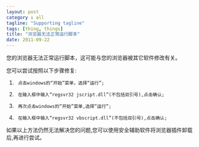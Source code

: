 ```yaml
---
layout: post
category : all
tagline: "Supporting tagline"
tags: [thing, things]
title: "浏览器无法正常运行脚本"
date: 2011-09-22
---
```

您的浏览器无法正常运行脚本，这可能与您的浏览器被其它软件修改有关。  
  
您可以尝试按照以下步骤修复:  
  
1.		点击windows的“开始”菜单，选择“运行”;  
  
2.		在输入框中输入“regsvr32 jscript.dll”(不包括双引号),点击确认;  
  
3.		再次点击windows的“开始”菜单,选择“运行”;  
  
4.		在输入框中输入“regsvr32 vbscript.dll”(不包括双引号),点击确认;  
  
如果以上方法仍然无法解决您的问题,您可以使用安全辅助软件将浏览器插件卸载后,再进行尝试。  
